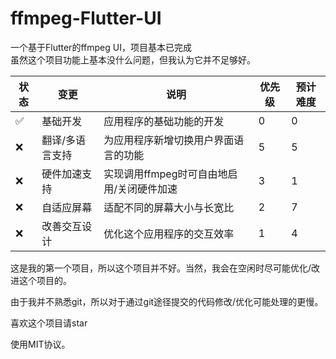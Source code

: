 # ffmpeg-Flutter-UI
一个基于Flutter的ffmpeg UI，项目基本已完成  
虽然这个项目功能上基本没什么问题，但我认为它并不足够好。  

| 状态 | 变更            | 说明                                      | 优先级 | 预计难度 |
|------|-----------------|-------------------------------------------|--------|----------|
| ✅    | 基础开发        | 应用程序的基础功能的开发                  | 0      | 0        |
| ❌    | 翻译/多语言支持 | 为应用程序新增切换用户界面语言的功能      | 5      | 5        |
| ❌    | 硬件加速支持    | 实现调用ffmpeg时可自由地启用/关闭硬件加速 | 3      | 1        |
| ❌    | 自适应屏幕      | 适配不同的屏幕大小与长宽比                | 2      | 7        |
| ❌    | 改善交互设计    | 优化这个应用程序的交互效率                | 1      | 4        |

这是我的第一个项目，所以这个项目并不好。当然，我会在空闲时尽可能优化/改进这个项目的。  
  
由于我并不熟悉git，所以对于通过git途径提交的代码修改/优化可能处理的更慢。  

喜欢这个项目请star  
  
使用MIT协议。  
